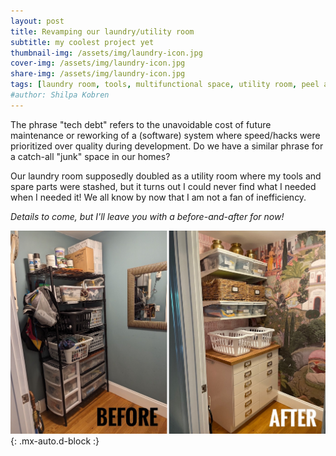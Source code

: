 ```yaml
---
layout: post
title: Revamping our laundry/utility room
subtitle: my coolest project yet
thumbnail-img: /assets/img/laundry-icon.jpg
cover-img: /assets/img/laundry-icon.jpg
share-img: /assets/img/laundry-icon.jpg
tags: [laundry room, tools, multifunctional space, utility room, peel and stick wallpaper, ikea boaxel, ikea sektion]
#author: Shilpa Kobren
---
```


The phrase "tech debt" refers to the unavoidable cost of future maintenance or 
reworking of a (software) system where speed/hacks 
were prioritized over quality during development. 
Do we have a similar phrase for a catch-all "junk" space in our homes? 

Our laundry room supposedly doubled as a utility room where my tools and spare parts were stashed, but it turns out I could never find
what I needed when I needed it! We all know by now that I am not a fan of inefficiency. 

*Details to come, but I'll leave you with a before-and-after for now!*

![before and after of laundry room shelves](../assets/img/laundry01.jpg){: .mx-auto.d-block :}
